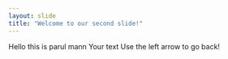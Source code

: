 ```yaml
---
layout: slide
title: "Welcome to our second slide!"
---
```

Hello this is parul mann
Your text
Use the left arrow to go back!
